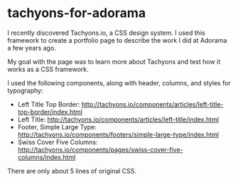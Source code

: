 # tachyons-for-adorama

I recently discovered Tachyons.io, a CSS design system. I used this framework to create a portfolio page to describe the work I did at Adorama a few years ago. 

My goal with the page was to learn more about Tachyons and test how it works as a CSS framework.

I used the following components, along with header, columns, and styles for typography:

- Left Title Top Border: http://tachyons.io/components/articles/left-title-top-border/index.html
- Left Title: http://tachyons.io/components/articles/left-title/index.html
- Footer, Simple Large Type: http://tachyons.io/components/footers/simple-large-type/index.html
- Swiss Cover Five Columns: http://tachyons.io/components/pages/swiss-cover-five-columns/index.html

There are only about 5 lines of original CSS.

